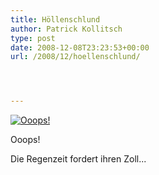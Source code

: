 ```yaml
---
title: Höllenschlund
author: Patrick Kollitsch
type: post
date: 2008-12-08T23:23:53+00:00
url: /2008/12/hoellenschlund/




---
```

<div class="flickr">
  <a href="http://www.flickr.com/photos/schreibblogade/3094810371/" title="Ooops!"><img src="//farm4.static.flickr.com/3208/3094810371_7e577f1c8d.jpg" alt="Ooops!" /></a></p> 
  
  <p>
    Ooops!
  </p>
</div>

Die Regenzeit fordert ihren Zoll...